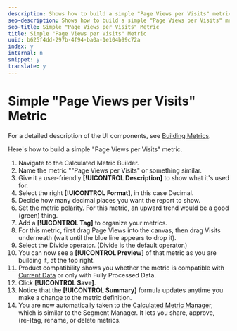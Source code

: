 ```yaml
---
description: Shows how to build a simple "Page Views per Visits" metric.
seo-description: Shows how to build a simple "Page Views per Visits" metric.
seo-title: Simple "Page Views per Visits" Metric
title: Simple "Page Views per Visits" Metric
uuid: b625f4dd-297b-4f94-ba0a-1e104b99c72a
index: y
internal: n
snippet: y
translate: y
---
```


# Simple "Page Views per Visits" Metric

For a detailed description of the UI components, see [ Building Metrics](../../../c_calcmetrics_bucket/cm_workflow/cm_build_metrics.md#concept_5EC82A91EB9C44FC870326C85F9D0B18). 

Here's how to build a simple "Page Views per Visits" metric. 

1. Navigate to the Calculated Metric Builder.
1. Name the metric ""Page Views per Visits" or something similar.
1. Give it a user-friendly **[!UICONTROL  Description]** to show what it's used for.
1. Select the right **[!UICONTROL  Format]**, in this case Decimal.
1. Decide how many decimal places you want the report to show.
1. Set the metric polarity. For this metric, an upward trend would be a good (green) thing.
1. Add a **[!UICONTROL  Tag]** to organize your metrics.
1. For this metric, first drag Page Views into the canvas, then drag Visits underneath (wait until the blue line appears to drop it).
1. Select the Divide operator. (Divide is the default operator.)
1. You can now see a **[!UICONTROL  Preview]** of that metric as you are building it, at the top right.
1. Product compatibility shows you whether the metric is compatible with [ Current Data](https://marketing.adobe.com/resources/help/en_US/reference/data_latency.html) or only with Fully Processed Data.
1. Click **[!UICONTROL  Save]**.
1. Notice that the **[!UICONTROL  Summary]** formula updates anytime you make a change to the metric definition.
1. You are now automatically taken to the [ Calculated Metric Manager](../../../c_calcmetrics_bucket/cm_workflow/cm_manager.md#concept_BA6815CB06D842D5825766396B691653), which is similar to the Segment Manager. It lets you share, approve, (re-)tag, rename, or delete metrics.
